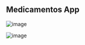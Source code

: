 ## Medicamentos App

![image](https://github.com/user-attachments/assets/2da89fc3-5dec-420c-bc19-018c184be81e)

![image](https://github.com/user-attachments/assets/4790ae46-df57-42d0-b3d8-1ca399b83e9d)



